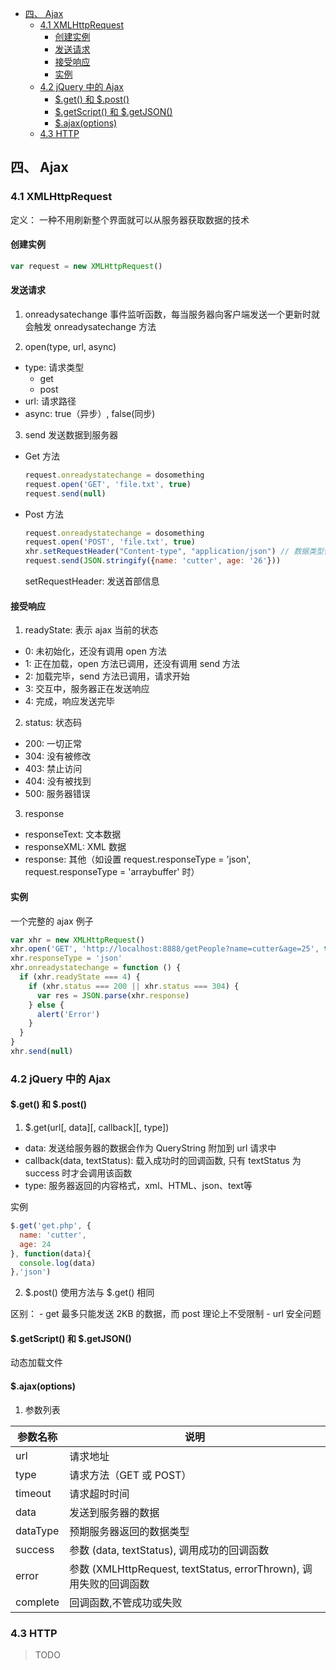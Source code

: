 <!-- TOC -->

- [四、 Ajax](#四-ajax)
  - [4.1 XMLHttpRequest](#41-xmlhttprequest)
    - [创建实例](#创建实例)
    - [发送请求](#发送请求)
    - [接受响应](#接受响应)
    - [实例](#实例)
  - [4.2 jQuery 中的 Ajax](#42-jquery-中的-ajax)
    - [$.get() 和 $.post()](#get-和-post)
    - [$.getScript() 和 $.getJSON()](#getscript-和-getjson)
    - [$.ajax(options)](#ajaxoptions)
  - [4.3 HTTP](#43-http)

<!-- /TOC -->
## 四、 Ajax
### 4.1 XMLHttpRequest
定义： 一种不用刷新整个界面就可以从服务器获取数据的技术

#### 创建实例

```js
var request = new XMLHttpRequest()
```

#### 发送请求
1. onreadysatechange
事件监听函数，每当服务器向客户端发送一个更新时就会触发 onreadysatechange 方法

2. open(type, url, async)
  - type: 请求类型
    - get
    - post
  - url: 请求路径
  - async: true（异步）, false(同步)

3. send
  发送数据到服务器
  - Get 方法
    ```js
    request.onreadystatechange = dosomething
    request.open('GET', 'file.txt', true)
    request.send(null)
    ```
  
  - Post 方法
    ```js
    request.onreadystatechange = dosomething
    request.open('POST', 'file.txt', true)
    xhr.setRequestHeader("Content-type", "application/json") // 数据类型信息
    request.send(JSON.stringify({name: 'cutter', age: '26'}))
    ```
    
    setRequestHeader: 发送首部信息
    

#### 接受响应
1. readyState: 表示 ajax 当前的状态
  - 0: 未初始化，还没有调用 open 方法
  - 1: 正在加载，open 方法已调用，还没有调用 send 方法
  - 2: 加载完毕，send 方法已调用，请求开始
  - 3: 交互中，服务器正在发送响应
  - 4: 完成，响应发送完毕

2. status: 状态码
  - 200: 一切正常
  - 304: 没有被修改
  - 403: 禁止访问
  - 404: 没有被找到
  - 500: 服务器错误 

3. response
  - responseText: 文本数据
  - responseXML: XML 数据
  - response: 其他（如设置  request.responseType = 'json', request.responseType = 'arraybuffer' 时）

#### 实例
一个完整的 ajax 例子

```js
var xhr = new XMLHttpRequest()
xhr.open('GET', 'http://localhost:8888/getPeople?name=cutter&age=25', true)
xhr.responseType = 'json'
xhr.onreadystatechange = function () {
  if (xhr.readyState === 4) {
    if (xhr.status === 200 || xhr.status === 304) {
      var res = JSON.parse(xhr.response)
    } else {
      alert('Error')
    }
  }
}
xhr.send(null)
```

### 4.2 jQuery 中的 Ajax

#### $.get() 和 $.post()

1. $.get(url[, data][, callback][, type])
  - data: 发送给服务器的数据会作为 QueryString 附加到 url 请求中
  - callback(data, textStatus): 载入成功时的回调函数, 只有 textStatus 为 success 时才会调用该函数
  - type: 服务器返回的内容格式，xml、HTML、json、text等

  实例
  ```js
  $.get('get.php', {
    name: 'cutter',
    age: 24
  }, function(data){
    console.log(data)
  },'json')
  ```

2. $.post()
  使用方法与 $.get() 相同

  区别：
    - get 最多只能发送 2KB 的数据，而 post 理论上不受限制
    - url 安全问题

#### $.getScript() 和 $.getJSON()
  动态加载文件

#### $.ajax(options)

1. 参数列表

|参数名称|说明|
| -- | -- |
|url|请求地址|
|type|请求方法（GET 或 POST）|
|timeout|请求超时时间|
|data|发送到服务器的数据|
|dataType|预期服务器返回的数据类型|
|success|参数 (data, textStatus), 调用成功的回调函数|
|error|参数 (XMLHttpRequest, textStatus, errorThrown), 调用失败的回调函数|
|complete|回调函数,不管成功或失败|

### 4.3 HTTP
  >TODO